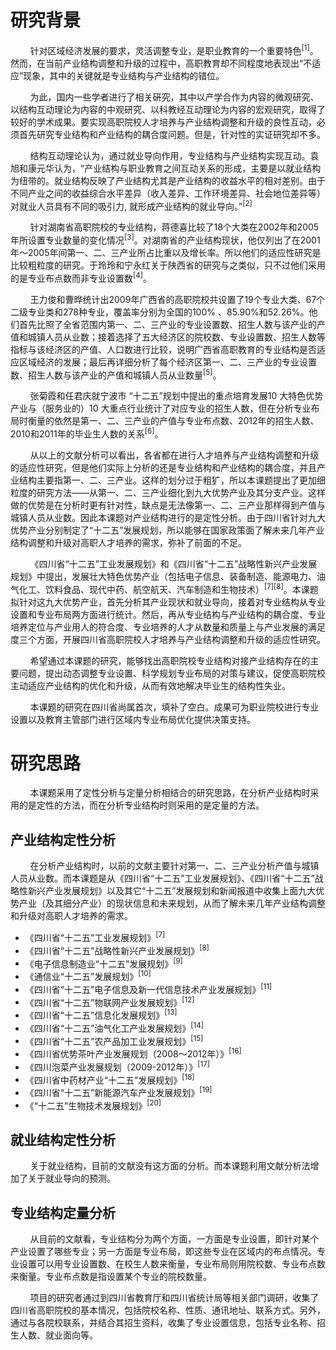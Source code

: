 # 研究背景  
&nbsp;&nbsp;&nbsp;&nbsp;&nbsp;&nbsp;&nbsp;&nbsp;针对区域经济发展的要求，灵活调整专业，是职业教育的一个重要特色<sup>[1]</sup>。然而，在当前产业结构调整和升级的过程中，高职教育却不同程度地表现出“不适应”现象，其中的关键就是专业结构与产业结构的错位。

&nbsp;&nbsp;&nbsp;&nbsp;&nbsp;&nbsp;&nbsp;&nbsp;为此，国内一些学者进行了相关硏究，其中以产学合作为内容的微观研究、以结构互动理论为内容的中观研究、以科教经互动理论为内容的宏观研究，取得了较好的学术成果。要实现高职院校人才培养与产业结构调整和升级的良性互动，必须首先研究专业结构和产业结构的耦合度问题。但是，针对性的实证研究却不多。

&nbsp;&nbsp;&nbsp;&nbsp;&nbsp;&nbsp;&nbsp;&nbsp;结构互动理论认为，通过就业导向作用，专业结构与产业结构实现互动。袁旭和康元华认为，“产业结构与职业教育之间互动关系的形成，主要是以就业结构为纽带的。就业结构反映了产业结构尤其是产业结构的收益水平的相对差别。由于不同产业之间的收益综合水平差异（收入差异、工作环境差异、社会地位差异等）对就业人员具有不同的吸引力, 就形成产业结构的就业导向。”<sup>[2]</sup>

&nbsp;&nbsp;&nbsp;&nbsp;&nbsp;&nbsp;&nbsp;&nbsp;针对湖南省高职院校的专业结构，蒋德喜比较了18个大类在2002年和2005年所设置专业数量的变化情况<sup>[3]</sup>。对湖南省的产业结构现状，他仅列出了在2001年～2005年间第一、二、三产业所占比重以及增长率。所以他们的适应性研究是比较粗粒度的研究。于玲玲和宁永红关于陕西省的研究与之类似，只不过他们采用的是专业布点数而非专业设置数<sup>[4]</sup>。

&nbsp;&nbsp;&nbsp;&nbsp;&nbsp;&nbsp;&nbsp;&nbsp;王力俊和曹晔统计出2009年广西省的高职院校共设置了19个专业大类、67个二级专业类和278种专业，覆盖率分别为全国的100% 、85.90%和52.26%。他们首先比照了全省范围内第一、二、三产业的专业设置数、招生人数与该产业的产值和城镇人员从业数；接着选择了五大经济区的院校数、专业设置数、招生人数等指标与该经济区的产值、人口数进行比较，说明广西省高职教育的专业结构是否适应区域经济的发展；最后再详细分析了每个经济区第一、二、三产业的专业设置数、招生人数与该产业的产值和城镇人员从业数量<sup>[5]</sup>。

&nbsp;&nbsp;&nbsp;&nbsp;&nbsp;&nbsp;&nbsp;&nbsp;张菊霞和任君庆就宁波市 “十二五”规划中提出的重点培育发展10 大特色优势产业与（服务业的）10 大重点行业统计了对应专业的招生人数，但在分析专业布局时衡量的依然是第一、二、三产业的产值与专业布点数、2012年的招生人数、2010和2011年的毕业生人数的关系<sup>[6]</sup>。

&nbsp;&nbsp;&nbsp;&nbsp;&nbsp;&nbsp;&nbsp;&nbsp;从以上的文献分析可以看出，各省都在进行人才培养与产业结构调整和升级的适应性研究，但是他们实际上分析的还是专业结构和产业结构的耦合度，并且产业结构主要指第一、二、三产业。这样的划分过于粗犷，所以本课题提出了更加细粒度的研究方法——从第一、二、三产业细化到九大优势产业及其分支产业。这样做的优势是在分析时更有针对性，缺点是无法像第一、二、三产业那样得到产值与城镇人员从业数。因此本课题对产业结构进行的是定性分析。由于四川省针对九大优势产业分别制定了“十二五”发展规划，所以能够在国家政策面了解未来几年产业结构调整和升级对高职人才培养的需求，弥补了前面的不足。

&nbsp;&nbsp;&nbsp;&nbsp;&nbsp;&nbsp;&nbsp;&nbsp;《四川省“十二五”工业发展规划》和《四川省“十二五”战略性新兴产业发展规划》中提出，发展壮大特色优势产业（包括电子信息、装备制造、能源电力、油气化工、饮料食品、现代中药、航空航天、汽车制造和生物技术）<sup>[7]</sup><sup>[8]</sup>。本课题拟针对这九大优势产业，首先分析其产业现状和就业导向，接着对专业结构从专业设置和专业布局两方面进行统计。然后，再从专业结构与产业结构的耦合度、专业培养定位与产业用人的符合度、专业培养的人才从数量和质量上与产业发展的满足度三个方面，开展四川省高职院校人才培养与产业结构调整和升级的适应性研究。

&nbsp;&nbsp;&nbsp;&nbsp;&nbsp;&nbsp;&nbsp;&nbsp;希望通过本课题的研究，能够找出高职院校专业结构对接产业结构存在的主要问题，提出动态调整专业设置、科学规划专业布局的对策与建议，促使高职院校主动适应产业结构的优化和升级，从而有效地解决毕业生的结构性失业。

&nbsp;&nbsp;&nbsp;&nbsp;&nbsp;&nbsp;&nbsp;&nbsp;本课题的研究在四川省尚属首次，填补了空白。成果可为职业院校进行专业设置以及教育主管部门进行区域内专业布局优化提供决策支持。


# 研究思路
&nbsp;&nbsp;&nbsp;&nbsp;&nbsp;&nbsp;&nbsp;&nbsp;本课题采用了定性分析与定量分析相结合的研究思路，在分析产业结构时采用的是定性的方法，而在分析专业结构时则采用的是定量的方法。
## 产业结构定性分析
&nbsp;&nbsp;&nbsp;&nbsp;&nbsp;&nbsp;&nbsp;&nbsp;在分析产业结构时，以前的文献主要针对第一、二、三产业分析产值与城镇人员从业数。而本课题是从《四川省“十二五”工业发展规划》、《四川省“十二五”战略性新兴产业发展规划》以及其它“十二五”发展规划和新闻报道中收集上面九大优势产业（及其细分产业）的现状信息和未来规划，从而了解未来几年产业结构调整和升级对高职人才培养的需求。
*	《四川省“十二五”工业发展规划》<sup>[7]</sup>
*	《四川省“十二五”战略性新兴产业发展规划》<sup>[8]</sup>
*	《电子信息制造业“十二五”发展规划》<sup>[9]</sup>
*	《通信业“十二五”发展规划》<sup>[10]</sup>
*	《四川省“十二五”电子信息及新一代信息技术产业发展规划》<sup>[11]</sup>
*	《四川省“十二五”物联网产业发展规划》<sup>[12]</sup>
*	《四川省“十二五”信息化发展规划》<sup>[13]</sup>
*	《四川省“十二五”油气化工产业发展规划》<sup>[14]</sup>
*	《四川省“十二五”农产品加工业发展规划》<sup>[15]</sup>
*	《四川省优势茶叶产业发展规划（2008～2012年）》<sup>[16]</sup>
*	《四川泡菜产业发展规划（2009-2012年）》<sup>[17]</sup>
*	《四川省中药材产业“十二五”发展规划》<sup>[18]</sup>
*	《四川省“十二五”新能源汽车产业发展规划》<sup>[19]</sup>
*	《“十二五”生物技术发展规划》<sup>[20]</sup>
## 就业结构定性分析
&nbsp;&nbsp;&nbsp;&nbsp;&nbsp;&nbsp;&nbsp;&nbsp;关于就业结构，目前的文献没有这方面的分析。而本课题利用文献分析法增加了关于就业导向的预测。
## 专业结构定量分析
&nbsp;&nbsp;&nbsp;&nbsp;&nbsp;&nbsp;&nbsp;&nbsp;从目前的文献看，专业结构分为两个方面，一方面是专业设置，即针对某个产业设置了哪些专业；另一方面是专业布局，即这些专业在区域内的布点情况。专业设置可以用专业设置数、在校生人数来衡量，专业布局则用院校数、专业布点数来衡量。专业布点数是指设置某个专业的院校数量。

&nbsp;&nbsp;&nbsp;&nbsp;&nbsp;&nbsp;&nbsp;&nbsp;项目的研究者通过到四川省教育厅和四川省统计局等相关部门调研，收集了四川省高职院校的基本情况，包括院校名称、性质、通讯地址、联系方式。另外，通过与各院校联系，并结合其招生资料，收集了专业设置信息，包括专业名称、招生人数、就业面向等。
